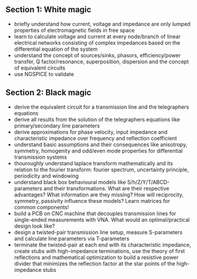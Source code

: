 ## Section 1: White magic
- briefly understand how current, voltage and impedance are only lumped properties of electromagnetic fields in free space
- learn to calculate voltage and current at every node/branch of linear electrical networks consisting of complex impedances based on the differential equation of the system
- understand the concept of sources/sinks, phasors, efficiency/power transfer, Q factor/resonance, superposition, dispersion and the concept of equivalent circuits
- use NGSPICE to validate

## Section 2: Black magic
- derive the equivalent circuit for a transmission line and the telegraphers equations
- derive all results from the solution of the telegraphers equations like primary/secondary line parameters
- derive approximations for phase velocity, input impedance and characteristic impedance over frequency and reflection coefficient
- understand basic assumptions and their consequences like anisotropy, symmetry, homogenity and odd/even mode properties for differential transmission systems
- thouroughly understand laplace transform mathematically and its relation to the fourier transform: fourier spectrum, uncertainty principle, periodicity and windowing 
- understand black box behavioural models like S/h/Z/Y/T/ABCD-parameters and their transformations. What are their respective advantages? What information are they missing? How will reciprocity, symmetry, passivity influence these models? Learn matrices for common components!
- build a PCB on CNC machine that decouples transmission lines for single-ended measurements with VNA. What would an optimal/practical design look like? 
- design a twisted-pair transmission line setup, measure S-parameters and calculate line parameters via T-parameters
- terminate the twisted-pair at each end with its characteristic impedance, create stubs with high-impedance terminations, use the theory of first reflections and mathematical optimization to build a resistive power divider that minimizes the reflection factor at the star points of the high-impedance stubs

